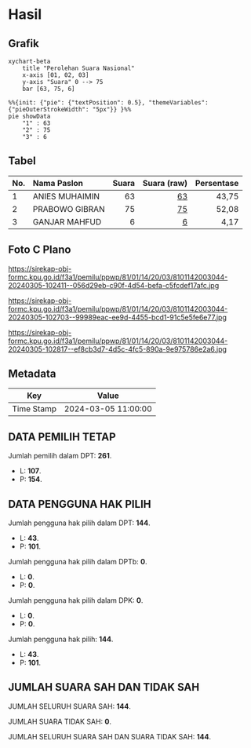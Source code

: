 # Hasil

## Grafik

```mermaid
xychart-beta
    title "Perolehan Suara Nasional"
    x-axis [01, 02, 03]
    y-axis "Suara" 0 --> 75
    bar [63, 75, 6]
```

```mermaid
%%{init: {"pie": {"textPosition": 0.5}, "themeVariables": {"pieOuterStrokeWidth": "5px"}} }%%
pie showData
    "1" : 63
    "2" : 75
    "3" : 6
```

## Tabel

| No. | Nama Paslon    | Suara | Suara (raw) | Persentase |
|:--- |:-------------- | -----:| -----------:| ----------:|
| 1   | ANIES MUHAIMIN | 63    | [63][p-1]   | 43,75      |
| 2   | PRABOWO GIBRAN | 75    | [75][p-2]   | 52,08      |
| 3   | GANJAR MAHFUD  | 6     | [6][p-3]    | 4,17       |


[p-1]: https://github.com/gigit-pemilu/pemilu-2024/blob/main/pilpres/hitung-suara/sub/81-maluku/sub/01-maluku-tengah/sub/14-salahutu/sub/2003-tulehu/sub/044-tps/sub/paslon-1.txt
[p-2]: https://github.com/gigit-pemilu/pemilu-2024/blob/main/pilpres/hitung-suara/sub/81-maluku/sub/01-maluku-tengah/sub/14-salahutu/sub/2003-tulehu/sub/044-tps/sub/paslon-2.txt
[p-3]: https://github.com/gigit-pemilu/pemilu-2024/blob/main/pilpres/hitung-suara/sub/81-maluku/sub/01-maluku-tengah/sub/14-salahutu/sub/2003-tulehu/sub/044-tps/sub/paslon-3.txt

## Foto C Plano

https://sirekap-obj-formc.kpu.go.id/f3a1/pemilu/ppwp/81/01/14/20/03/8101142003044-20240305-102411--056d29eb-c90f-4d54-befa-c5fcdef17afc.jpg

https://sirekap-obj-formc.kpu.go.id/f3a1/pemilu/ppwp/81/01/14/20/03/8101142003044-20240305-102703--99989eac-ee9d-4455-bcd1-91c5e5fe6e77.jpg

https://sirekap-obj-formc.kpu.go.id/f3a1/pemilu/ppwp/81/01/14/20/03/8101142003044-20240305-102817--ef8cb3d7-4d5c-4fc5-890a-9e975786e2a6.jpg


## Metadata

| Key        | Value               |
| ---------- | ------------------- |
| Time Stamp | 2024-03-05 11:00:00 |


## DATA PEMILIH TETAP

Jumlah pemilih dalam DPT: **261**.
 * L: **107**.
 * P: **154**.

## DATA PENGGUNA HAK PILIH

Jumlah pengguna hak pilih dalam DPT: **144**.
 * L: **43**.
 * P: **101**.

Jumlah pengguna hak pilih dalam DPTb: **0**.
 * L: **0**.
 * P: **0**.

Jumlah pengguna hak pilih dalam DPK: **0**.
 * L: **0**.
 * P: **0**.

Jumlah pengguna hak pilih: **144**.
 * L: **43**.
 * P: **101**.

## JUMLAH SUARA SAH DAN TIDAK SAH

JUMLAH SELURUH SUARA SAH: **144**.

JUMLAH SUARA TIDAK SAH: **0**.

JUMLAH SELURUH SUARA SAH DAN SUARA TIDAK SAH: **144**.


